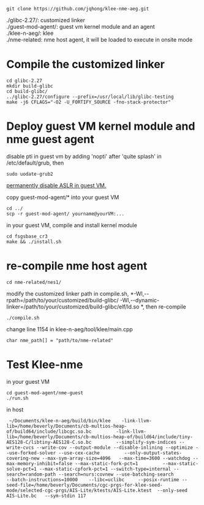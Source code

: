 ```
git clone https://github.com/jqhong/klee-nme-aeg.git
```
./glibc-2.27/: customized linker  
./guest-mod-agent/: guest vm kernel module and an agent  
./klee-n-aeg/: klee   
./nme-related: nme host agent, it will be loaded to execute in onsite mode  

# Compile the customized linker
```
cd glibc-2.27
mkdir build-glibc
cd build-glibc/
../glibc-2.27/configure --prefix=/usr/local/lib/glibc-testing
make -j6 CFLAGS="-O2 -U_FORTIFY_SOURCE -fno-stack-protector"
```
# Deploy guest VM kernel module and nme guest agent

disable pti in guest vm by adding 'nopti' after 'quite splash' in /etc/default/grub, then
```
sudo uodate-grub2
```
[permanently disable ASLR in guest VM.](https://askubuntu.com/questions/318315/how-can-i-temporarily-disable-aslr-address-space-layout-randomization) 

copy guest-mod-agent/* into your guest VM
```
cd ../
scp -r guest-mod-agent/ yourname@yourVM:...
```
in your guest VM, compile and install kernel module
```
cd fsgsbase_cr3
make && ./install.sh
```

# re-compile nme host agent
```
cd nme-related/nes1/
```
modify the customized linker path in compile.sh, *-Wl,--rpath=/path/to/your/customized/build-glibc/ -Wl,--dynamic-linker=/path/to/your/customized/build-glibc/elf/ld.so
*, then re-compile
```
./compile.sh
```
change line 1154 in klee-n-aeg/tool/klee/main.cpp 
```
char nme_path[] = "path/to/nme-related"
```

# Test Klee-nme
in your guest VM
```
cd guest-mod-agent/nme-guest
./run.sh
```
in host
```
 ~/Documents/klee-n-aeg/build/bin/klee    -link-llvm-lib=/home/beverly/Documents/cb-multios-heap-of/build64/include/libcgc.so.bc         -link-llvm-lib=/home/beverly/Documents/cb-multios-heap-of/build64/include/tiny-AES128-C/libtiny-AES128-C.so.bc         --simplify-sym-indices --write-cvcs --write-cov --output-module --disable-inlining --optimize --use-forked-solver --use-cex-cache         --only-output-states-covering-new --max-sym-array-size=4096   --max-time=3600 --watchdog --max-memory-inhibit=false --max-static-fork-pct=1         --max-static-solve-pct=1 --max-static-cpfork-pct=1 --switch-type=internal --search=random-path --search=nurs:covnew --use-batching-search         --batch-instructions=10000    --libc=uclibc     --posix-runtime --seed-file=/home/beverly/Documents/cgc-prgs-for-klee-seed-mode/selected-cgc-prgs/AIS-Lite/ktests/AIS-Lite.ktest  --only-seed AIS-Lite.bc   --sym-stdin 117 

```

